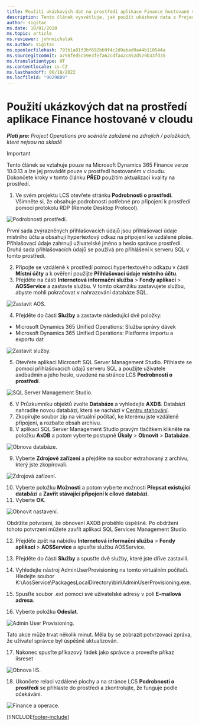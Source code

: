 ```yaml
---
title: Použití ukázkových dat na prostředí aplikace Finance hostované v cloudu
description: Tento článek vysvětluje, jak použít ukázková data z Project Operations na cloudové prostředí Dynamics 365 Finance.
author: sigitac
ms.date: 10/01/2020
ms.topic: article
ms.reviewer: johnmichalak
ms.author: sigitac
ms.openlocfilehash: 793b1a01f3bf692bb9f4c2d9abad9a44b110544a
ms.sourcegitcommit: a798fed5c59e3fefa62cdfa42c852d529b33fd35
ms.translationtype: HT
ms.contentlocale: cs-CZ
ms.lasthandoff: 06/18/2022
ms.locfileid: "9029889"
---
```

# <a name="apply-demo-data-to-a-finance-cloud-hosted-environment"></a>Použití ukázkových dat na prostředí aplikace Finance hostované v cloudu

_**Platí pro:** Project Operations pro scénáře založené na zdrojích / položkách, které nejsou na skladě_

> [!IMPORTANT]
> Tento článek se vztahuje pouze na Microsoft Dynamics 365 Finance verze 10.0.13 a lze jej provádět pouze v prostředí hostovaném v cloudu. Dokončete kroky v tomto článku **PŘED** použitím aktualizací kvality na prostředí.

1. Ve svém projektu LCS otevřete stránku **Podrobnosti o prostředí**. Všimněte si, že obsahuje podrobnosti potřebné pro připojení k prostředí pomocí protokolu RDP (Remote Desktop Protocol).

![Podrobnosti prostředí.](./media/1EnvironmentDetails.png)

První sada zvýrazněných přihlašovacích údajů jsou přihlašovací údaje místního účtu a obsahují hypertextový odkaz na připojení ke vzdálené ploše. Přihlašovací údaje zahrnují uživatelské jméno a heslo správce prostředí. Druhá sada přihlašovacích údajů se používá pro přihlášení k serveru SQL v tomto prostředí.

2. Připojte se vzdáleně k prostředí pomocí hypertextového odkazu v části **Místní účty** a k ověření použijte **Přihlašovací údaje místního účtu**.
3. Přejděte na části **Internetová informační služba** > **Fondy aplikací** > **AOSService** a zastavte službu. V tomto okamžiku zastavujete službu, abyste mohli pokračovat v nahrazování databáze SQL.

![Zastavit AOS.](./media/2StopAOS.png)

4. Přejděte do části **Služby** a zastavte následující dvě položky:

- Microsoft Dynamics 365 Unified Operations: Služba správy dávek
- Microsoft Dynamics 365 Unified Operations: Platforma importu a exportu dat

![Zastavit služby.](./media/3StopServices.png)

5. Otevřete aplikaci Microsoft SQL Server Management Studio. Přihlaste se pomocí přihlašovacích údajů serveru SQL a použijte uživatele axdbadmin a jeho heslo, uvedené na stránce LCS **Podrobnosti o prostředí**.

![SQL Server Management Studio.](./media/4SSMS.png)

6. V Průzkumníku objektů zvolte **Databáze** a vyhledejte **AXDB**. Databázi nahradíte novou databází, která se nachází v [Centru stahování](https://download.microsoft.com/download/1/a/3/1a314bd2-b082-4a87-abdc-1ba26c92b63d/ProjOpsDemoDataFOGARelease.zip). 
7. Zkopírujte soubor zip na virtuální počítač, ke kterému jste vzdáleně připojeni, a rozbalte obsah archivu.
8. V aplikaci SQL Server Management Studio pravým tlačítkem klikněte na položku **AxDB** a potom vyberte postupně **Úkoly** > **Obnovit** > **Databáze**.

![Obnova databáze.](./media/5RestoreDatabase.png)

9. Vyberte **Zdrojové zařízení** a přejděte na soubor extrahovaný z archivu, který jste zkopírovali.

![Zdrojová zařízení.](./media/6SourceDevice.png)

10. Vyberte položku **Možnosti** a potom vyberte možnosti **Přepsat existující databázi** a **Zavřít stávající připojení k cílové databázi**. 
11. Vyberte **OK**.

![Obnovit nastavení.](./media/7RestoreSetting.png)

Obdržíte potvrzení, že obnovení AXDB proběhlo úspěšně. Po obdržení tohoto potvrzení můžete zavřít aplikaci SQL Services Management Studio.

12. Přejděte zpět na nabídku **Internetová informační služba** > **Fondy aplikací** > **AOSService** a spusťte službu AOSService.
13. Přejděte do části **Služby** a spusťte dvě služby, které jste dříve zastavili.

14. Vyhledejte nástroj AdminUserProvisioning na tomto virtuálním počítači. Hledejte soubor K:\AosService\PackagesLocalDirectory\bin\AdminUserProvisioning.exe.
15. Spusťte soubor .ext pomocí své uživatelské adresy v poli **E-mailová adresa**. 
16. Vyberte položku **Odeslat**.

![Admin User Provisioning.](./media/8AdminUserProvisioning.png)

Tato akce může trvat několik minut. Měla by se zobrazit potvrzovací zpráva, že uživatel správce byl úspěšně aktualizován.

17. Nakonec spusťte příkazový řádek jako správce a proveďte příkaz iisreset

![Obnova IIS.](./media/9IISReset.png)

18. Ukončete relaci vzdálené plochy a na stránce LCS **Podrobnosti o prostředí** se přihlaste do prostředí a zkontrolujte, že funguje podle očekávání.

![Finance a operace.](./media/10FinanceAndOperations.png)


[!INCLUDE[footer-include](../includes/footer-banner.md)]